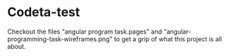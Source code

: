 # Codeta-test

Checkout the files "angular program task.pages" and "angular-programming-task-wireframes.png" to get a grip of what this project is all about.

